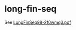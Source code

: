 # long-fin-seq

See [LongFinSeq98-2f0wmq3.pdf](https://cpb-us-w2.wpmucdn.com/u.osu.edu/dist/1/1952/files/2014/01/LongFinSeq98-2f0wmq3.pdf)

